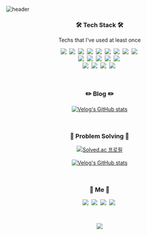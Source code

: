 ![header](https://capsule-render.vercel.app/api?type=waving&color=gradient&height=250&section=header&text=Yongwook%20Lee&fontSize=90)

<h3 align="center">🛠 Tech Stack 🛠</h3>
<p align="center"> Techs that I've used at least once </p>

<p align="center">
  <img src="https://img.shields.io/badge/Python-3766AB?style=flat-square&logo=Python&logoColor=white"/></a>&nbsp 
  <img src="https://img.shields.io/badge/Java-007396?style=flat-square&logo=Java&logoColor=white"/></a>&nbsp 
  <img src="https://img.shields.io/badge/C++-00599C?style=flat-square&logo=C%2B%2B&logoColor=white"/></a>&nbsp 
  <img src="https://img.shields.io/badge/C-A8B9CC?style=flat-square&logo=C&logoColor=white"/></a>&nbsp 
  <img src="https://img.shields.io/badge/Javascript-ffb13b?style=flat-square&logo=javascript&logoColor=white"/></a>&nbsp
  <img src="https://img.shields.io/badge/Typescript-3178C6?style=flat-square&logo=Typescript&logoColor=white"/></a>&nbsp
  <img src="https://img.shields.io/badge/Mysql-E6B91E?style=flat-square&logo=MySql&logoColor=white"/></a>&nbsp
  <img src="https://img.shields.io/badge/Solidity-363636?style=flat-square&logo=Solidity&logoColor=white"/></a>&nbsp
  <img src="https://img.shields.io/badge/Sass-CC6699?style=flat-square&logo=Sass&logoColor=white"/></a>&nbsp
  <br>
  <img src="https://img.shields.io/badge/React-61DAFB?style=flat-square&logo=React&logoColor=white"/></a>&nbsp   
  <img src="https://img.shields.io/badge/Vue.js-4FC08D?style=flat-square&logo=Vue.js&logoColor=white"/></a>&nbsp 
  <img src="https://img.shields.io/badge/Storybook-FF4785?style=flat-square&logo=Storybook&logoColor=white"/></a>&nbsp 
  <img src="https://img.shields.io/badge/Redux-764ABC?style=flat-square&logo=Redux&logoColor=white"/></a>&nbsp 
  <img src="https://img.shields.io/badge/node.js-339933?style=flat-square&logo=Node.js&logoColor=white"/></a>&nbsp
  <br>
  <img src="https://img.shields.io/badge/Photoshop-31A8FF?style=flat-square&logo=AdobePhotoshop&logoColor=white"/></a>&nbsp 
  <img src="https://img.shields.io/badge/Illustrator-FF9A00?style=flat-square&logo=AdobeIllustrator&logoColor=white"/></a>&nbsp 
  <img src="https://img.shields.io/badge/Figma-F24E1E?style=flat-square&logo=Figma&logoColor=white"/></a>&nbsp 
  <img src="https://img.shields.io/badge/Cinema4D-011A6A?style=flat-square&logo=Cinema4D&logoColor=white"/></a>&nbsp 
</p>

<br>

<h3 align="center">✏️ Blog ✏️</h3>

<div align="center" style="text-align:center">
  
  [![Velog's GitHub stats](https://velog-readme-stats.vercel.app/api?name=dnr6054)](https://velog.io/@dnr6054)
  
</div>
  
<br>

<h3 align="center">💎 Problem Solving 💎</h3>

<div align="center" style="text-align:center">
  
  [![Solved.ac 프로필](http://mazassumnida.wtf/api/v2/generate_badge?boj=naxi)](https://solved.ac/naxi) <br><br>
  [![Velog's GitHub stats](https://velog-readme-stats.vercel.app/api?name=dnr6054&tag=algorithm)](https://velog.io/@dnr6054)
  
</div>
  
<br>

<h3 align="center"> 🧸 Me 🧸 </h3>
<p align="center">
  <a href="https://velog.io/@dnr6054"><img src="https://img.shields.io/badge/Tech%20Blog-11B48A?style=flat-square&logo=Vimeo&logoColor=white&link=https://velog.io/@dnr6054"/></a>&nbsp
  <a href="https://www.instagram.com/odo_orr/"><img src="https://img.shields.io/badge/Instagram-E4405F?style=flat-square&logo=Instagram&logoColor=white&link=https://www.instagram.com/odo_orr/"/></a>&nbsp
  <a href="https://www.linkedin.com/in/yongwook-lee-a78178137/"><img src="https://img.shields.io/badge/LinkedIn-0A66C2?style=flat-square&logo=Linkedin&logoColor=white&link=https://www.linkedin.com/in/yongwook-lee-a78178137/"/></a>&nbsp
  <a href="mailto:mintmarshmalloc@gmail.com"><img src="https://img.shields.io/badge/Gmail-d14836?style=flat-square&logo=Gmail&logoColor=white&link=mintmarshmalloc@gmail.com"/></a>&nbsp
</p>
<br>

<p align="center">
<a href="https://hits.seeyoufarm.com"><img src="https://hits.seeyoufarm.com/api/count/incr/badge.svg?url=https%3A%2F%2Fgithub.com%2FyongwookLee%2Fhit-counter&count_bg=%2379C83D&title_bg=%23555555&icon=&icon_color=%23E7E7E7&title=hits&edge_flat=false"/></a>
</p>
